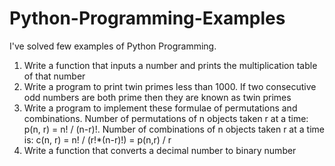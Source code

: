 # Python-Programming-Examples
I've solved few examples of Python Programming.
1. Write a function that inputs a number and prints the multiplication table of that number
2. Write a program to print twin primes less than 1000. If two consecutive odd numbers are both prime then they are known as twin primes
3. Write a program to implement these formulae of permutations and combinations. 
    Number of permutations of n objects taken r at a time: p(n, r) = n! / (n-r)!. 
    Number of combinations of n objects taken r at a time is: c(n, r) = n! / (r!*(n-r)!) = p(n,r) / r
4. Write a function that converts a decimal number to binary number
